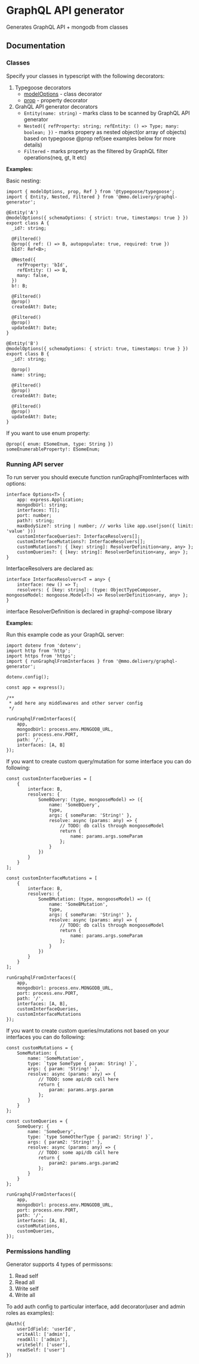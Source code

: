 # GraphQL API generator

Generates GraphQL API + mongodb from classes

## Documentation

### Classes

Specify your classes in typescript with the following decorators:

1. Typegoose decorators
    - [modelOptions](https://typegoose.github.io/typegoose/docs/api/decorators/model-options/) - class decorator
    - [prop](https://typegoose.github.io/typegoose/docs/api/decorators/prop/) - property decorator
2. GrahQL API generator decorators
    - `Entity(name: string)` - marks class to be scanned by GraphQL API generator
    - `Nested({ refProperty: string; refEntity: () => Type; many: boolean; })` - marks propery as nested object(or array of objects) based on typegoose @prop ref(see examples below for more details)
    - `Filtered` - marks property as the filtered by GraphQL filter operations(neq, gt, lt etc)

**Examples:**

Basic nesting:

```
import { modelOptions, prop, Ref } from '@typegoose/typegoose';
import { Entity, Nested, Filtered } from '@mmo.delivery/graphql-generator';

@Entity('A')
@modelOptions({ schemaOptions: { strict: true, timestamps: true } })
export class A {
  _id?: string;

  @Filtered()
  @prop({ ref: () => B, autopopulate: true, required: true })
  bId?: Ref<B>;

  @Nested({
    refProperty: 'bId',
    refEntity: () => B,
    many: false,
  })
  b!: B;

  @Filtered()
  @prop()
  createdAt?: Date;

  @Filtered()
  @prop()
  updatedAt?: Date;
}

@Entity('B')
@modelOptions({ schemaOptions: { strict: true, timestamps: true } })
export class B {
  _id?: string;

  @prop()
  name: string;

  @Filtered()
  @prop()
  createdAt?: Date;

  @Filtered()
  @prop()
  updatedAt?: Date;
}
```

If you want to use enum property:

```
@prop({ enum: ESomeEnum, type: String })
someEnumerableProperty!: ESomeEnum;
```

### Running API server

To run server you should execute function runGraphqlFromInterfaces with options:

```
interface Options<T> {
    app: express.Application;
    mongodbUrl: string;
    interfaces: T[];
    port: number;
    path?: string;
    maxBodySize?: string | number; // works like app.use(json({ limit: 'value' }))
    customInterfaceQueries?: InterfaceResolvers[];
    customInterfaceMutations?: InterfaceResolvers[];
    customMutations?: { [key: string]: ResolverDefinition<any, any> };
    customQueries?: { [key: string]: ResolverDefinition<any, any> };
}
```

InterfaceResolvers are declared as:
```
interface InterfaceResolvers<T = any> {
    interface: new () => T;
    resolvers: { [key: string]: (type: ObjectTypeComposer, mongooseModel: mongoose.Model<T>) => ResolverDefinition<any, any> };
}
```

interface ResolverDefinition is declared in graphql-compose library

**Examples:**

Run this example code as your GraphQL server:

```
import dotenv from 'dotenv';
import http from 'http';
import https from 'https';
import { runGraphqlFromInterfaces } from '@mmo.delivery/graphql-generator';

dotenv.config();

const app = express();

/**
 * add here any middlewares and other server config
 */

runGraphqlFromInterfaces({
    app,
    mongodbUrl: process.env.MONGODB_URL,
    port: process.env.PORT,
    path: '/',
    interfaces: [A, B]
});
```

If you want to create custom query/mutation for some interface you can do following:

```
const customInterfaceQueries = [
    {
        interface: B,
        resolvers: {
            SomeBQuery: (type, mongooseModel) => ({
                name: 'SomeBQuery',
                type,
                args: { someParam: 'String!' },
                resolve: async (params: any) => {
                    // TODO: db calls through mongooseModel
                    return {
                        name: params.args.someParam
                    };
                }
            })
        }
    }
];

const customInterfaceMutations = [
    {
        interface: B,
        resolvers: {
            SomeBMutation: (type, mongooseModel) => ({
                name: 'SomeBMutation',
                type,
                args: { someParam: 'String!' },
                resolve: async (params: any) => {
                    // TODO: db calls through mongooseModel
                    return {
                        name: params.args.someParam
                    };
                }
            })
        }
    }
];

runGraphqlFromInterfaces({
    app,
    mongodbUrl: process.env.MONGODB_URL,
    port: process.env.PORT,
    path: '/',
    interfaces: [A, B],
    customInterfaceQueries,
    customInterfaceMutations
});
```

If you want to create custom queries/mutations not based on your interfaces you can do following:

```
const customMutations = {
    SomeMutation: {
        name: 'SomeMutation',
        type: `type SomeType { param: String! }`,
        args: { param: 'String!' },
        resolve: async (params: any) => {
            // TODO: some api/db call here
            return {
                param: params.args.param
            };
        }
    }
};

const customQueries = {
    SomeQuery: {
        name: 'SomeQuery',
        type: `type SomeOtherType { param2: String! }`,
        args: { param2: 'String!' },
        resolve: async (params: any) => {
            // TODO: some api/db call here
            return {
                param2: params.args.param2
            };
        }
    }
};

runGraphqlFromInterfaces({
    app,
    mongodbUrl: process.env.MONGODB_URL,
    port: process.env.PORT,
    path: '/',
    interfaces: [A, B],
    customMutations,
    customQueries,
});
```

### Permissions handling

Generator supports 4 types of permissons:
1) Read self
2) Read all
3) Write self
4) Write all

To add auth config to particular interface, add decorator(user and admin roles as examples):

```
@Auth({
    userIdField: 'userId',
    writeAll: ['admin'],
    readAll: ['admin'],
    writeSelf: ['user'],
    readSelf: ['user']
})
```